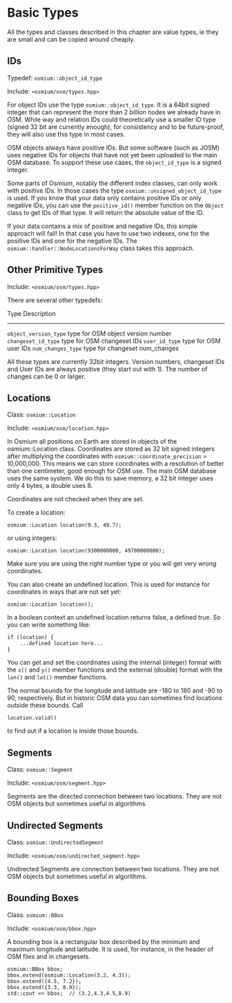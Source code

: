 # Basic Types

All the types and classes described in this chapter are value types, ie they
are small and can be copied around cheaply.

## IDs

Typedef: `osmium::object_id_type`

Include: `<osmium/osm/types.hpp>`

For object IDs use the type `osmium::object_id_type`. It is a 64bit
signed integer that can represent the more than 2 billion nodes
we already have in OSM. While way and relation IDs could theoretically
use a smaller ID type (signed 32 bit are currently enough), for
consistency and to be future-proof, they will also use this type
in most cases.

OSM objects always have positive IDs. But some software (such as JOSM)
uses negative IDs for objects that have not yet been uploaded to the
main OSM database. To support these use cases, the `object_id_type` is
a signed integer.

Some parts of Osmium, notably the different index classes, can only
work with positive IDs. In those cases the type
`osmium::unsigned_object_id_type` is used. If you know that your data
only contains positive IDs or only negative IDs, you can use the
`positive_id()` member function on the `Object` class to get IDs of that type.
It will return the absolute value of the ID.

If your data contains a mix of positive and negative IDs, this simple
approach will fail! In that case you have to use two indexes, one
for the positive IDs and one for the negative IDs. The
`osmium::handler::NodeLocationsForWay` class takes this approach.

## Other Primitive Types

Include: `<osmium/osm/types.hpp>`

There are several other typedefs:

Type                  Description
-----                 ------------
`object_version_type` type for OSM object version number
`changeset_id_type`   type for OSM changeset IDs
`user_id_type`        type for OSM user IDs
`num_changes_type`    type for changeset num_changes

All these types are currently 32bit integers. Version numbers, changeset
IDs and User IDs are always positive (they start out with 1). The number
of changes can be 0 or larger.

## Locations

Class: `osmium::Location`

Include: `<osmium/osm/location.hpp>`

In Osmium all positions on Earth are stored in objects of the
osmium::Location class. Coordinates are stored as 32 bit signed integers
after multiplying the coordinates with `osmium::coordinate_precision`
= 10,000,000.
This means we can store coordinates with a resolution of better
than one centimeter, good enough for OSM use. The main OSM
database uses the same system. We do this to save memory, a
32 bit integer uses only 4 bytes, a double uses 8.

Coordinates are not checked when they are set.

To create a location:

~~~ {.cpp}
osmium::Location location(9.3, 49.7);
~~~

or using integers:

~~~ {.cpp}
osmium::Location location(9300000000, 49700000000);
~~~

Make sure you are using the right number type or you will get very
wrong coordinates.

You can also create an undefined location. This is used for
instance for coordinates in ways that are not set yet:

~~~ {.cpp}
osmium::Location location();
~~~

In a boolean context an undefined location returns false, a defined
true. So you can write something like:

~~~ {.cpp}
if (location) {
    ...defined location here...
}
~~~

You can get and set the coordinates using the internal (integer)
format with the `x()` and `y()` member functions and the external (double)
format with the `lon()` and `lat()` member functions.

The normal bounds for the longitude and latitude are -180 to 180 and -90 to 90,
respectively. But in historic OSM data you can sometimes find locations outside
these bounds. Call

~~~ {.cpp}
location.valid()
~~~

to find out if a location is inside those bounds.

## Segments

Class: `osmium::Segment`

Include: `<osmium/osm/segment.hpp>`

Segments are the directed connection between two locations. They
are not OSM objects but sometimes useful in algorithms.

## Undirected Segments

Class: `osmium::UndirectedSegment`

Include: `<osmium/osm/undirected_segment.hpp>`

Undirected Segments are connection between two locations. They
are not OSM objects but sometimes useful in algorithms.

## Bounding Boxes

Class: `osmium::BBox`

Include: `<osmium/osm/bbox.hpp>`

A bounding box is a rectangular box described by the minimum and
maximum longitude and latitude. It is used, for instance, in the
header of OSM files and in changesets.

~~~ {.cpp}
osmium::BBox bbox;
bbox.extend(osmium::Location(3.2, 4.3));
bbox.extend({4.5, 7.2});
bbox.extend({3.3, 8.9});
std::cout << bbox;  // (3.2,4.3,4.5,8.9)
~~~

